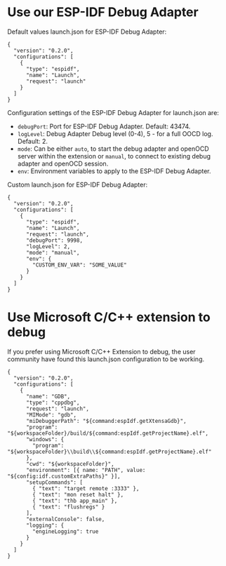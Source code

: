 # Use our ESP-IDF Debug Adapter

Default values launch.json for ESP-IDF Debug Adapter:

```
{
  "version": "0.2.0",
  "configurations": [
    {
      "type": "espidf",
      "name": "Launch",
      "request": "launch"
    }
  ]
}
```

Configuration settings of the ESP-IDF Debug Adapter for launch.json are:

- `debugPort`: Port for ESP-IDF Debug Adapter. Default: 43474.
- `logLevel`: Debug Adapter Debug level (0-4), 5 - for a full OOCD log. Default: 2.
- `mode`: Can be either `auto`, to start the debug adapter and openOCD server within the extension or `manual`, to connect to existing debug adapter and openOCD session.
- `env`: Environment variables to apply to the ESP-IDF Debug Adapter.

Custom launch.json for ESP-IDF Debug Adapter:

```
{
  "version": "0.2.0",
  "configurations": [
    {
      "type": "espidf",
      "name": "Launch",
      "request": "launch",
      "debugPort": 9998,
      "logLevel": 2,
      "mode": "manual",
      "env": {
        "CUSTOM_ENV_VAR": "SOME_VALUE"
      }
    }
  ]
}
```

# Use Microsoft C/C++ extension to debug

If you prefer using Microsoft C/C++ Extension to debug, the user community have found this launch.json configuration to be working.

```
{
  "version": "0.2.0",
  "configurations": [
    {
      "name": "GDB",
      "type": "cppdbg",
      "request": "launch",
      "MIMode": "gdb",
      "miDebuggerPath": "${command:espIdf.getXtensaGdb}",
      "program": "${workspaceFolder}/build/${command:espIdf.getProjectName}.elf",
      "windows": {
        "program": "${workspaceFolder}\\build\\${command:espIdf.getProjectName}.elf"
      },
      "cwd": "${workspaceFolder}",
      "environment": [{ name: "PATH", value: "${config:idf.customExtraPaths}" }],
      "setupCommands": [
        { "text": "target remote :3333" },
        { "text": "mon reset halt" },
        { "text": "thb app_main" },
        { "text": "flushregs" }
      ],
      "externalConsole": false,
      "logging": {
        "engineLogging": true
      }
    }
  ]
}
```
